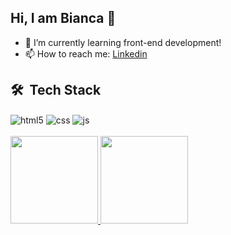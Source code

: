## Hi, I am Bianca 👋

- 🌱 I’m currently learning front-end development!
- 📫 How to reach me: <a href="http://www.linkedin.com/in/bianca-bringel">Linkedin</a>
 
## 🛠 &nbsp;Tech Stack

<div style="display: inline_block">
  <img align="center" alt="html5" src="https://img.shields.io/badge/HTML5-E34F26?style=for-the-badge&logo=html5&logoColor=white" />
  <img align="center" alt="css" src="https://img.shields.io/badge/CSS3-1572B6?style=for-the-badge&logo=css3&logoColor=white" />
  <img align="center" alt="js" src="https://img.shields.io/badge/JavaScript-F7DF1E?style=for-the-badge&logo=javascript&logoColor=black" />
</div>
  
  <br/>
  
  
<div style="display: inline_block">
  <a href="https://github.com/bbringel">
  <img height="140em" src="https://github-readme-stats.vercel.app/api?username=bbringel&show_icons=true&theme=dracula&include_all_commits=true&count_private=true"/>
  <img height="140em" src="https://github-readme-stats.vercel.app/api/top-langs/?username=bbringel&layout=compact&langs_count=7&theme=dracula"/>
</div>
  
 

